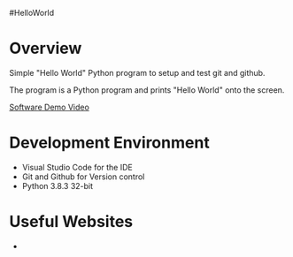 #HelloWorld
# Overview

Simple "Hello World" Python program to setup and test git and github.

The program is a Python program and prints "Hello World" onto the screen.

[Software Demo Video](https://youtu.be/zME8pj9uXRI)

# Development Environment

* Visual Studio Code for the IDE
* Git and Github for Version control
* Python 3.8.3 32-bit


# Useful Websites

* 
